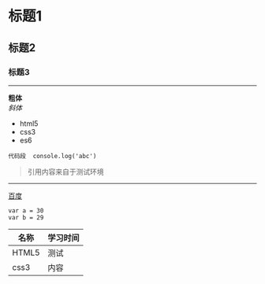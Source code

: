 # 标题1
## 标题2
### 标题3  

---
**粗体**  
*斜体*  
* html5  
* css3  
* es6

`代码段  console.log('abc')`  
> 引用内容来自于测试环境

---

[百度](http://www.baidu.com)  

```
var a = 30
var b = 29
```

名称|学习时间
-|-
HTML5|测试
css3|内容